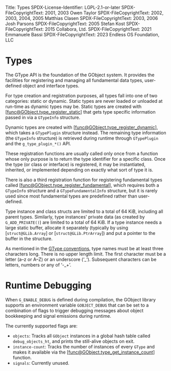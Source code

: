 Title: Types
SPDX-License-Identifier: LGPL-2.1-or-later
SPDX-FileCopyrightText: 2001, 2003 Owen Taylor
SPDX-FileCopyrightText: 2002, 2003, 2004, 2005 Matthias Clasen
SPDX-FileCopyrightText: 2003, 2006 Josh Parsons
SPDX-FileCopyrightText: 2005 Stefan Kost
SPDX-FileCopyrightText: 2015 Collabora, Ltd.
SPDX-FileCopyrightText: 2021 Emmanuele Bassi
SPDX-FileCopyrightText: 2023 Endless OS Foundation, LLC

# Types

The GType API is the foundation of the GObject system. It provides the
facilities for registering and managing all fundamental data types,
user-defined object and interface types.

For type creation and registration purposes, all types fall into one of
two categories: static or dynamic. Static types are never loaded or
unloaded at run-time as dynamic types may be.  Static types are created
with [func@GObject.type_register_static] that gets type specific
information passed in via a `GTypeInfo` structure.

Dynamic types are created with [func@GObject.type_register_dynamic],
which takes a `GTypePlugin` structure instead. The remaining type information
(the `GTypeInfo` structure) is retrieved during runtime through `GTypePlugin`
and the `g_type_plugin_*()` API.

These registration functions are usually called only once from a
function whose only purpose is to return the type identifier for a
specific class. Once the type (or class or interface) is registered,
it may be instantiated, inherited, or implemented depending on exactly
what sort of type it is.

There is also a third registration function for registering fundamental
types called [func@GObject.type_register_fundamental], which requires
both a `GTypeInfo` structure and a `GTypeFundamentalInfo` structure, but it
is rarely used since most fundamental types are predefined rather than user-defined.

Type instance and class structs are limited to a total of 64 KiB,
including all parent types. Similarly, type instances' private data
(as created by `G_ADD_PRIVATE()`) are limited to a total of
64 KiB. If a type instance needs a large static buffer, allocate it
separately (typically by using [`struct@GLib.Array`] or [`struct@GLib.PtrArray`])
and put a pointer to the buffer in the structure.

As mentioned in the [GType conventions](concepts.html#conventions), type names must
be at least three characters long. There is no upper length limit. The first
character must be a letter (a–z or A–Z) or an underscore (‘\_’). Subsequent
characters can be letters, numbers or any of ‘-\_+’.

# Runtime Debugging

When `G_ENABLE_DEBUG` is defined during compilation, the GObject library
supports an environment variable `GOBJECT_DEBUG` that can be set to a
combination of flags to trigger debugging messages about
object bookkeeping and signal emissions during runtime.

The currently supported flags are:

 - `objects`: Tracks all `GObject` instances in a global hash table called
   `debug_objects_ht`, and prints the still-alive objects on exit.
 - `instance-count`: Tracks the number of instances of every `GType` and makes
   it available via the [func@GObject.type_get_instance_count] function.
 - `signals`: Currently unused.
